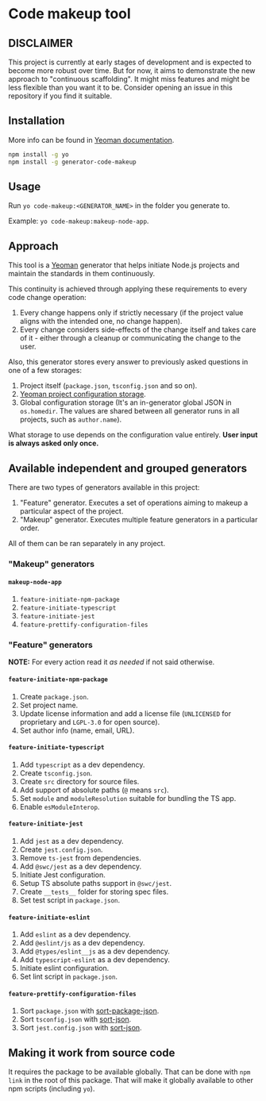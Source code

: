 # Code makeup tool

## DISCLAIMER

This project is currently at early stages of development and is expected to become more robust over time. But for now, it aims to demonstrate the new approach to "continuous scaffolding". It might miss features and might be less flexible than you want it to be. Consider opening an issue in this repository if you find it suitable.

## Installation

More info can be found in [Yeoman documentation](https://yeoman.io/learning/).

```bash
npm install -g yo
npm install -g generator-code-makeup
```

## Usage

Run `yo code-makeup:<GENERATOR_NAME>` in the folder you generate to.

Example: `yo code-makeup:makeup-node-app`.

## Approach

This tool is a [Yeoman](https://yeoman.io) generator that helps initiate Node.js projects and maintain the standards in them continuously.

This continuity is achieved through applying these requirements to every code change operation:

1. Every change happens only if strictly necessary (if the project value aligns with the intended one, no change happen).
1. Every change considers side-effects of the change itself and takes care of it - either through a cleanup or communicating the change to the user.

Also, this generator stores every answer to previously asked questions in one of a few storages:

1. Project itself (`package.json`, `tsconfig.json` and so on).
1. [Yeoman project configuration storage](https://yeoman.io/authoring/storage).
1. Global configuration storage (It's an in-generator global JSON in `os.homedir`. The values are shared between all generator runs in all projects, such as `author.name`).

What storage to use depends on the configuration value entirely. **User input is always asked only once.**

## Available independent and grouped generators

There are two types of generators available in this project:

1. "Feature" generator. Executes a set of operations aiming to makeup a particular aspect of the project.
1. "Makeup" generator. Executes multiple feature generators in a particular order.

All of them can be ran separately in any project.

### "Makeup" generators

#### `makeup-node-app`

1. `feature-initiate-npm-package`
1. `feature-initiate-typescript`
1. `feature-initiate-jest`
1. `feature-prettify-configuration-files`

### "Feature" generators

**NOTE:** For every action read it *as needed* if not said otherwise.

#### `feature-initiate-npm-package`

1. Create `package.json`.
1. Set project name.
1. Update license information and add a license file (`UNLICENSED` for proprietary and `LGPL-3.0` for open source).
1. Set author info (name, email, URL).

#### `feature-initiate-typescript`

1. Add `typescript` as a dev dependency.
1. Create `tsconfig.json`.
1. Create `src` directory for source files.
1. Add support of absolute paths (`@` means `src`).
1. Set `module` and `moduleResolution` suitable for bundling the TS app.
1. Enable `esModuleInterop`.

#### `feature-initiate-jest`

1. Add `jest` as a dev dependency.
1. Create `jest.config.json`.
1. Remove `ts-jest` from dependencies.
1. Add `@swc/jest` as a dev dependency.
1. Initiate Jest configuration.
1. Setup TS absolute paths support in `@swc/jest`.
1. Create `__tests__` folder for storing spec files.
1. Set test script in `package.json`.

#### `feature-initiate-eslint`

1. Add `eslint` as a dev dependency.
1. Add `@eslint/js` as a dev dependency.
1. Add `@types/eslint__js` as a dev dependency.
1. Add `typescript-eslint` as a dev dependency.
1. Initiate eslint configuration.
1. Set lint script in `package.json`.

#### `feature-prettify-configuration-files`

1. Sort `package.json` with [sort-package-json](https://www.npmjs.com/package/sort-package-json).
1. Sort `tsconfig.json` with [sort-json](https://www.npmjs.com/package/sort-json).
1. Sort `jest.config.json` with [sort-json](https://www.npmjs.com/package/sort-json).

## Making it work from source code

It requires the package to be available globally. That can be done with `npm link` in the root of this package. That will make it globally available to other npm scripts (including `yo`).

